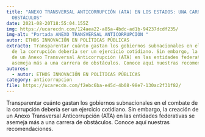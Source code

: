```yaml
---
title: "ANEXO TRANSVERSAL ANTICORRUPCIÓN (ATA) EN LOS ESTADOS: UNA CARRERA DE
  OBSTÁCULOS"
date: 2021-08-20T18:55:04.155Z
img: https://ucarecdn.com/124aea22-a85a-4bdc-ad1b-94237dcdf235/
img-alt: "Portada ANEXO TRANSVERSAL ANTICORRUPCIÓN "
autor: ETHOS INNOVACIÓN EN POLÍTICAS PÚBLICAS
extracto: Transparentar cuánto gastan los gobiernos subnacionales en el combate
  de la corrupción debería ser un ejercicio cotidiano. Sin embargo, la creación
  de un Anexo Transversal Anticorrupción (ATA) en las entidades federativas se
  asemeja más a una carrera de obstáculos. Conoce aquí nuestras recomendaciones.
autores:
  - autor: ETHOS INNOVACIÓN EN POLÍTICAS PÚBLICAS
category: anticorrupcion
file: https://ucarecdn.com/f2ebc6ba-e45d-4b08-98e7-130ac2f31f82/
---
```

<!--StartFragment-->

Transparentar cuánto gastan los gobiernos subnacionales en el combate de la corrupción debería ser un ejercicio cotidiano. Sin embargo, la creación de un Anexo Transversal Anticorrupción (ATA) en las entidades federativas se asemeja más a una carrera de obstáculos. Conoce aquí nuestras recomendaciones.

<!--EndFragment-->